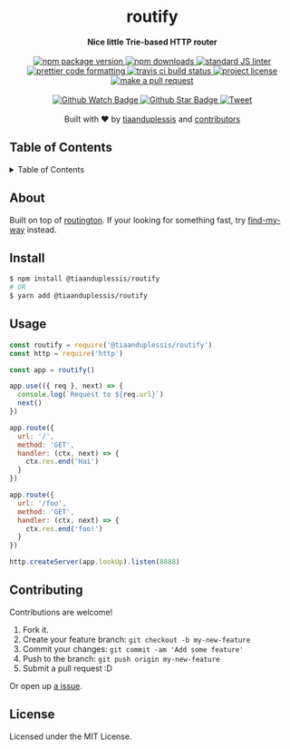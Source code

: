 
<h1 align="center">routify</h1>
<div align="center">
  <strong>Nice little Trie-based HTTP router</strong>
</div>
<br>
<div align="center">
  <a href="https://npmjs.org/package/@tiaanduplessis/routify">
    <img src="https://img.shields.io/npm/v/@tiaanduplessis/routify.svg?style=flat-square" alt="npm package version" />
  </a>
  <a href="https://npmjs.org/package/@tiaanduplessis/routify">
  <img src="https://img.shields.io/npm/dm/@tiaanduplessis/routify.svg?style=flat-square" alt="npm downloads" />
  </a>
  <a href="https://github.com/feross/standard">
    <img src="https://img.shields.io/badge/code%20style-standard-brightgreen.svg?style=flat-square" alt="standard JS linter" />
  </a>
  <a href="https://github.com/prettier/prettier">
    <img src="https://img.shields.io/badge/styled_with-prettier-ff69b4.svg?style=flat-square" alt="prettier code formatting" />
  </a>
  <a href="https://travis-ci.org/tiaanduplessis/routify">
    <img src="https://img.shields.io/travis/tiaanduplessis/routify.svg?style=flat-square" alt="travis ci build status" />
  </a>
  <a href="https://github.com/tiaanduplessis/routify/blob/master/LICENSE">
    <img src="https://img.shields.io/npm/l/@tiaanduplessis/routify.svg?style=flat-square" alt="project license" />
  </a>
  <a href="http://makeapullrequest.com">
    <img src="https://img.shields.io/badge/PRs-welcome-brightgreen.svg?style=flat-square" alt="make a pull request" />
  </a>
</div>
<br>
<div align="center">
  <a href="https://github.com/tiaanduplessis/routify/watchers">
    <img src="https://img.shields.io/github/watchers/tiaanduplessis/routify.svg?style=social" alt="Github Watch Badge" />
  </a>
  <a href="https://github.com/tiaanduplessis/routify/stargazers">
    <img src="https://img.shields.io/github/stars/tiaanduplessis/routify.svg?style=social" alt="Github Star Badge" />
  </a>
  <a href="https://twitter.com/intent/tweet?text=Check%20out%20routify!%20https://github.com/tiaanduplessis/routify%20%F0%9F%91%8D">
    <img src="https://img.shields.io/twitter/url/https/github.com/tiaanduplessis/routify.svg?style=social" alt="Tweet" />
  </a>
</div>
<br>
<div align="center">
  Built with ❤︎ by <a href="https://github.com/tiaanduplessis">tiaanduplessis</a> and <a href="https://github.com/tiaanduplessis/routify/contributors">contributors</a>
</div>

<h2>Table of Contents</h2>
<details>
  <summary>Table of Contents</summary>
  <li><a href="#about">About</a></li>
  <li><a href="#install">Install</a></li>
  <li><a href="#usage">Usage</a></li>
  <li><a href="#contribute">Contribute</a></li>
  <li><a href="#license">License</a></li>
</details>

## About

Built on top of [routington](https://github.com/pillarjs/routington). If your looking for something fast, try [find-my-way](https://github.com/delvedor/find-my-way) instead.

## Install

```sh
$ npm install @tiaanduplessis/routify
# OR
$ yarn add @tiaanduplessis/routify
```

## Usage

```js
const routify = require('@tiaanduplessis/routify')
const http = require('http')

const app = routify()

app.use(({ req }, next) => {
  console.log(`Request to ${req.url}`)
  next()
})

app.route({
  url: '/',
  method: 'GET',
  handler: (ctx, next) => {
    ctx.res.end('Hai')
  }
})

app.route({
  url: '/foo',
  method: 'GET',
  handler: (ctx, next) => {
    ctx.res.end('foo!')
  }
})

http.createServer(app.lookUp).listen(8888)

```

## Contributing

Contributions are welcome!

1. Fork it.
2. Create your feature branch: `git checkout -b my-new-feature`
3. Commit your changes: `git commit -am 'Add some feature'`
4. Push to the branch: `git push origin my-new-feature`
5. Submit a pull request :D

Or open up [a issue](https://github.com/tiaanduplessis/routify/issues).

## License

Licensed under the MIT License.
